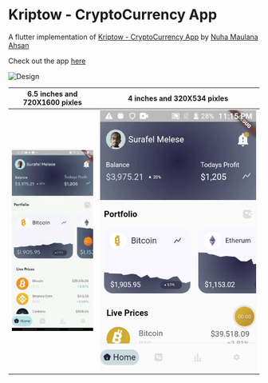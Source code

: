 # Kriptow - CryptoCurrency App

A flutter implementation of [Kriptow - CryptoCurrency App](https://dribbble.com/shots/17339800-Kriptow-CryptoCurrency-App) by [Nuha Maulana Ahsan](https://dribbble.com/nuhamlnaa)

Check out the app [here](app-release.apk)


![Design](https://cdn.dribbble.com/users/2390402/screenshots/17339800/media/5fcc141299b0494ef87bcfa6a9f95b2d.png)



6.5 inches and 720X1600 pixles|  4 inches and 320X534 pixles
:----------------------------:|:---------------------------:
![](larger_screen.gif)        |  ![](smaller_screen.gif) 
